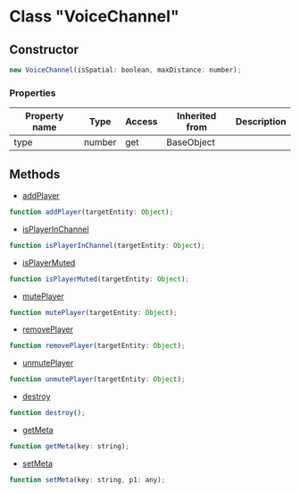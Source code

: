 # Class "VoiceChannel"

## Constructor

```js
new VoiceChannel(isSpatial: boolean, maxDistance: number);
```

### Properties

| Property name | Type | Access | Inherited from | Description |
| -------------- | ----------- | -------- | -------- | ----------- |
| type | number | get | BaseObject |  |


## Methods

* [addPlayer](docs/ServerAPI/nodejs/modules/alt/classes/VoiceChannel/method_addPlayer.md)
```js
function addPlayer(targetEntity: Object);
```
* [isPlayerInChannel](docs/ServerAPI/nodejs/modules/alt/classes/VoiceChannel/method_isPlayerInChannel.md)
```js
function isPlayerInChannel(targetEntity: Object);
```
* [isPlayerMuted](docs/ServerAPI/nodejs/modules/alt/classes/VoiceChannel/method_isPlayerMuted.md)
```js
function isPlayerMuted(targetEntity: Object);
```
* [mutePlayer](docs/ServerAPI/nodejs/modules/alt/classes/VoiceChannel/method_mutePlayer.md)
```js
function mutePlayer(targetEntity: Object);
```
* [removePlayer](docs/ServerAPI/nodejs/modules/alt/classes/VoiceChannel/method_removePlayer.md)
```js
function removePlayer(targetEntity: Object);
```
* [unmutePlayer](docs/ServerAPI/nodejs/modules/alt/classes/VoiceChannel/method_unmutePlayer.md)
```js
function unmutePlayer(targetEntity: Object);
```
* [destroy](docs/ServerAPI/nodejs/modules/alt/classes/BaseObject/method_destroy.md)
```js
function destroy();
```
* [getMeta](docs/ServerAPI/nodejs/modules/alt/classes/BaseObject/method_getMeta.md)
```js
function getMeta(key: string);
```
* [setMeta](docs/ServerAPI/nodejs/modules/alt/classes/BaseObject/method_setMeta.md)
```js
function setMeta(key: string, p1: any);
```


